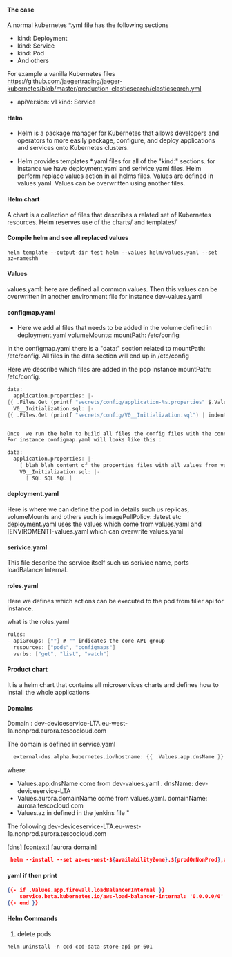 
#### The case


A normal kubernetes *.yml file  has the following sections 

* kind: Deployment 
* kind: Service
* kind: Pod
* And others

For example a  vanilla Kubernetes files
https://github.com/jaegertracing/jaeger-kubernetes/blob/master/production-elasticsearch/elasticsearch.yml

- apiVersion: v1
  kind: Service

#### Helm


* Helm is a package manager for Kubernetes that allows developers and operators to more easily package,
configure, and deploy applications and services onto Kubernetes clusters.


* Helm provides templates *.yaml files for all of the "kind:" sections. for instance we have deployment.yaml and serivice.yaml files.
Helm perform replace values action in all helms files. Values are defined in  values.yaml. Values can be overwritten using another files.

#### Helm chart


A chart is a collection of files that describes a related set of Kubernetes resources.
Helm reserves use of the charts/ and templates/


#### Compile helm  and see all replaced values


`helm template --output-dir test helm --values helm/values.yaml --set az=rameshh
`
#### Values

values.yaml: here are defined all common values. Then this values can be overwritten in another  environment file for instance dev-values.yaml

#### configmap.yaml

* Here we add al files that needs to be added in the volume defined in deployment.yaml volumeMounts: mountPath: /etc/config

In the configmap.yaml there is a "data:" section related to mountPath: /etc/config.
  All files in the data section will end up in  /etc/config

Here we describe which files are added in the pop instance mountPath: /etc/config.

```c
data:
  application.properties: |-
{{ .Files.Get (printf "secrets/config/application-%s.properties" $.Values.app.env) | indent 4 }}
  V0__Initialization.sql: |-
{{ .Files.Get (printf "secrets/config/V0__Initialization.sql") | indent 4 }}


Once  we run the helm to build all files the config files with the concreate env values.
For instance configmap.yaml will looks like this :

data:
  application.properties: |-
    [ blah blah content of the properties files with all values from values.yaml]
    V0__Initialization.sql: |-
      [ SQL SQL SQL ]


```

#### deployment.yaml

Here is where we can define the pod in details such us replicas, volumeMounts and others such is imagePullPolicy: :latest etc
deployment.yaml uses the values which come from values.yaml and [ENVIROMENT]-values.yaml which can overwrite values.yaml


#### serivice.yaml

This file describe the service itself such us serivice name, ports loadBalancerInternal.


#### roles.yaml

Here we defines which actions can be executed  to  the pod from tiller api for instance.

what is the roles.yaml

```c
rules:
- apiGroups: [""] # "" indicates the core API group
  resources: ["pods", "configmaps"]
  verbs: ["get", "list", "watch"]
```


#### Product chart

It is a helm chart that contains all microservices charts and defines how to install the whole applications

#### Domains
  
Domain : dev-deviceservice-LTA.eu-west-1a.nonprod.aurora.tescocloud.com

The domain is defined in service.yaml

```c
  external-dns.alpha.kubernetes.io/hostname: {{ .Values.app.dnsName }}.{{ .Values.az }}.{{ .Values.aurora.domainName }}
```
  where:
  * Values.app.dnsName come from  dev-values.yaml . dnsName: dev-deviceservice-LTA
  * Values.aurora.domainName come from values.yaml. domainName: aurora.tescocloud.com
  * Values.az in defined in the jenkins file "

The following dev-deviceservice-LTA.eu-west-1a.nonprod.aurora.tescocloud.com

  [dns] [context] [aurora domain]


 ```json
  helm --install --set az=eu-west-${availabilityZone}.${prodOrNonProd},app.image.tag=${gitLongCommit}
``` 


#### yaml if then print
  ```json
  {{- if .Values.app.firewall.loadBalancerInternal }}
      service.beta.kubernetes.io/aws-load-balancer-internal: '0.0.0.0/0'
  {{- end }}

```

#### Helm Commands 

1) delete pods 

```
helm uninstall -n ccd ccd-data-store-api-pr-601
```

